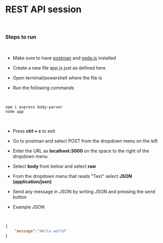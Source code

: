 # REST API session

<br />

### Steps to run

<br/>

* Make sure to have [postman](https://www.getpostman.com/downloads/) and [node.js](https://nodejs.org/en/download/) installed

* Create a new file app.js just as defined here

* Open terminal/powershell where the file is

* Run the following commands

<br/>

```
npm i express body-parser
node app
```

<br/>

* Press <b> ctrl + c </b> to exit

* Go to postman and select POST from the dropdown menu on the left

* Enter the URL as <b> localhost:3000 </b> on the space to the right of the dropdown menu

* Select <b> body </b> from below and select <b> raw </b>

* From the dropdown menu that reads "Text" select <b> JSON (application/json) </b>

* Send any message in JSON by writing JSON and pressing the send button

* Example JSON

<br/>

```json
{
    "message":"Hello world"
}
```